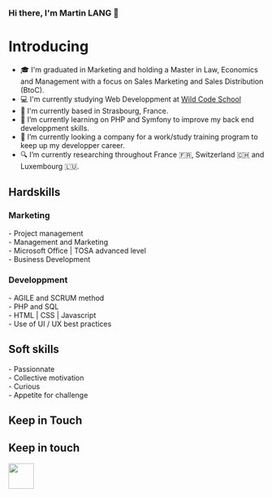 ### Hi there, I'm Martin LANG 👋

<h1>Introducing</h1>

- 🎓 I'm graduated in Marketing and holding a Master in Law, Economics and Management with a focus on Sales Marketing and Sales Distribution (BtoC).
- 💻 I'm currently studying Web Developpment at [Wild Code School](https://www.wildcodeschool.com/)
- 🥨 I'm currently based in Strasbourg, France.
- 🌱 I’m currently learning on PHP and Symfony to improve my back end developpment skills.
- 🔭 I’m currently looking a company for a work/study training program to keep up my developper career.
- 🔍 I’m currently researching throughout France 🇫🇷, Switzerland 🇨🇭 and Luxembourg 🇱🇺.


<h2>Hardskills</h2>
<h3>Marketing</h3>
- Project management</br>
- Management and Marketing</br>
- Microsoft Office | TOSA advanced level</br>
- Business Development</br>
<h3>Developpment</h3>
- AGILE and SCRUM method</br>
- PHP and SQL</br>
- HTML | CSS | Javascript</br>
- Use of UI / UX best practices</br>

<h2>Soft skills</h2>
- Passionnate</br>
- Collective motivation</br>
- Curious</br>
- Appetite for challenge</br>

<h2>Keep in Touch</h2>

<h2> Keep in touch </h2>
<a href="https://www.linkedin.com/in/martin-justin-lang/"><img src="![image](https://user-images.githubusercontent.com/78435873/115706996-8818f880-a36e-11eb-9984-f655cbb3dfa4.png)" width="50" height="50"></a>
